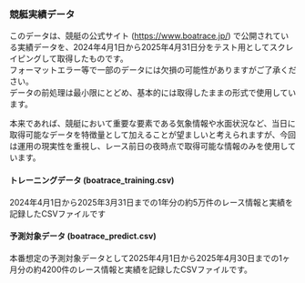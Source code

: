 ### 競艇実績データ

このデータは、競艇の公式サイト (https://www.boatrace.jp/) で公開されている実績データを、2024年4月1日から2025年4月31日分をテスト用としてスクレイピングして取得したものです。<br>
フォーマットエラー等で一部のデータには欠損の可能性がありますがご了承ください。<br>
データの前処理は最小限にとどめ、基本的には取得したままの形式で使用しています。<br>

本来であれば、競艇において重要な要素である気象情報や水面状況など、当日に取得可能なデータを特徴量として加えることが望ましいと考えられますが、今回は運用の現実性を重視し、レース前日の夜時点で取得可能な情報のみを使用しています。

#### トレーニングデータ (boatrace_training.csv)
2024年4月1日から2025年3月31日までの1年分の約5万件のレース情報と実績を記録したCSVファイルです

#### 予測対象データ  (boatrace_predict.csv)
本番想定の予測対象データとして2025年4月1日から2025年4月30日までの1ヶ月分の約4200件のレース情報と実績を記録したCSVファイルです。
